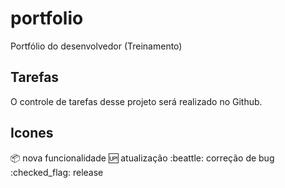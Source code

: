 # portfolio
Portfólio do desenvolvedor (Treinamento)

## Tarefas

O controle de tarefas desse projeto será realizado no Github.

## Icones

:package: nova funcionalidade
:up: atualização
:beattle: correção de bug
:checked_flag: release